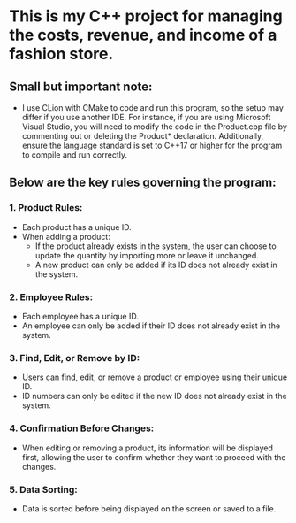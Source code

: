 # This is my C++ project for managing the costs, revenue, and income of a fashion store. 

## Small but important note:
- I use CLion with CMake to code and run this program, so the setup may differ if you use another IDE. For instance, if you are using Microsoft Visual Studio, you will need to modify the code in the Product.cpp file by commenting out or deleting the Product* declaration. Additionally, ensure the language standard is set to C++17 or higher for the program to compile and run correctly.

## Below are the key rules governing the program:

### 1. Product Rules:
- Each product has a unique ID.
- When adding a product:
  - If the product already exists in the system, the user can choose to update the quantity by importing more or leave it unchanged.
  - A new product can only be added if its ID does not already exist in the system.
### 2. Employee Rules:
- Each employee has a unique ID.
- An employee can only be added if their ID does not already exist in the system.

### 3. Find, Edit, or Remove by ID:
- Users can find, edit, or remove a product or employee using their unique ID.
- ID numbers can only be edited if the new ID does not already exist in the system.

### 4. Confirmation Before Changes:
- When editing or removing a product, its information will be displayed first, allowing the user to confirm whether they want to proceed with the changes.

### 5. Data Sorting:
- Data is sorted before being displayed on the screen or saved to a file.



